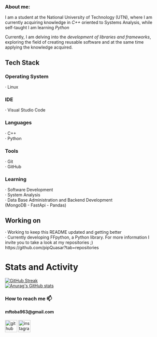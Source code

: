 <h3>About me:</h3>
I am a student at the National University of Technology (UTN), where I am currently acquiring knowledge in <i>C++</i> oriented to Systems Analysis, while self-taught I am learning <i>Python</i>

Currently, I am delving into the <i>development of libraries and frameworks</i>, exploring the field of creating reusable software and at the same time applying the knowledge acquired.

<h2>Tech Stack</h2>
<h3>Operating System</h3> 
· Linux
<h3>IDE</h3>
· Visual Studio Code
<h3>Languages</h3>
· C++<br>
· Python 
<h3>Tools</h3>
· Git<br>
· GitHub
<h3>Learning </h3>
· Software Development<br>
· System Analysis<br>
· Data Base Administration and Backend Development<br>
  (MongoDB
  - FastApi
  - Pandas)

<h2>Working on</h2>
· Working to keep this README updated and getting better<br>
· Currently developing FFpython, a Python library. For more information I invite you to take a look at my repositories ;)<br>
https://github.com/pipQuasar?tab=repositories

# Stats and Activity

[![GitHub Streak](https://streak-stats.demolab.com/?user=pipQuasar&theme=maroongold)](https://git.io/streak-stats)<br>
[![Anurag's GitHub stats](https://github-readme-stats.vercel.app/api?username=pipQuasar)](https://github.com/anuraghazra/github-readme-stats)<br>


<h3>How to reach me 📫</h3>
<h4>mftoba963@gmail.com</h4>


[<img src='https://cdn.jsdelivr.net/npm/simple-icons@3.0.1/icons/github.svg' alt='github' height='40'>](https://github.com/pipQuasar)  [<img src='https://cdn.jsdelivr.net/npm/simple-icons@3.0.1/icons/instagram.svg' alt='instagram' height='40'>](https://www.instagram.com/toba.itss/)
